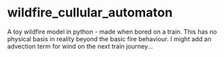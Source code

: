 # wildfire_cullular_automaton
A toy wildfire model in python - made when bored on a train. This has no physical basis in reality beyond the basic fire behaviour. I might
add an advection term for wind on the next train journey... 

